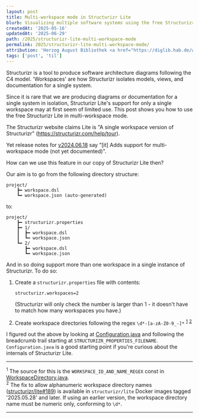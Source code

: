 ```yaml
---
layout: post
title: Multi-workspace mode in Structurizr Lite
blurb: Visualizing multiple software systems using the free Structurizr Lite tool.
createdAt: '2025-05-16'
updatedAt: '2025-06-29'
path: /2025/structurizr-lite-multi-workspace-mode
permalink: 2025/structurizr-lite-multi-workspace-mode/
attribution: 'Herzog August Bibliothek <a href="https://diglib.hab.de/wdb.php?dir=mss/74-1-aug-2f" target="_blank">https://diglib.hab.de/wdb.php?dir=mss/74-1-aug-2f</a>, licensed under CC BY-SA.'
tags: ['post', 'til']
---
```


<!-- markdownlint-disable MD033 no-inline-html -->

Structurizr is a tool to produce software architecture diagrams following the C4 model.
'Workspaces' are how Structurizr isolates models, views, and documentation for a single system.  

Since it is rare that we are producing diagrams or documentation for a single system in
isolation, Structurizr Lite's support for only a single workspace may at first seem of
limited use. This post shows you how to use the free Structurizr Lite in multi-workspace mode.

The Structurizr website claims Lite is "A single workspace version of Structurizr"
(<a href="https://structurizr.com/help/tour" target="_blank">https://structurizr.com/help/tour</a>).

Yet release notes for <a href="https://github.com/structurizr/lite/releases/tag/v2024.06.18" target="_blank">v2024.06.18</a>
say "[it] Adds support for multi-workspace mode (not yet documented)".

How can we use this feature in our copy of Structurizr Lite then?

Our aim is to go from the following directory structure:

```text
project/
    ┣━ workspace.dsl
    ┗━ workspace.json (auto-generated)
```

to:

```text
project/
    ┣━ structurizr.properties
    ┣━ 1/
    ┃  ┣━ workspace.dsl
    ┃  ┗━ workspace.json
    ┗━ 2/
       ┣━ workspace.dsl
       ┗━ workspace.json
```

And in so doing support more than one workspace in a single instance of Structurizr. To do so:

1. Create a `structurizr.properties` file with contents:

    ```text
    structurizr.workspaces=2
    ```

    (Structurizr will only check the number is larger than 1 - it doesn't have to match
    how many workspaces you have.)
2. Create workspace directories following the regex `\d*-[a-zA-Z0-9_-]*` <sup><a href="#footnote-1">1</a></sup>
<sup><a href="#footnote-2">2</a></sup>

<!-- markdownlint-disable MD013 line-length -->

I figured out the above by looking at <a href="https://github.com/structurizr/lite/blob/main/src/main/java/com/structurizr/lite/Configuration.java" target="_blank">Configuration.java</a>
and following the breadcrumb trail starting at `STRUCTURIZR_PROPERTIES_FILENAME`.
`Configuration.java` is a good starting point if you're curious about the internals of Structurizr Lite.

---

<div id="footnote-1" class="pb-2">
    <sup>1</sup> The source for this is the <code>WORKSPACE_ID_AND_NAME_REGEX</code> const in <a href="https://github.com/structurizr/lite/blob/main/src/main/java/com/structurizr/lite/component/workspace/WorkspaceDirectory.java" target="_blank">WorkspaceDirectory.java</a>.
</div>
<div id="footnote-2" class="pb-2">
    <sup>2</sup> The fix to allow alphanumeric workspace directory names (<a href="https://github.com/structurizr/lite/issues/189" target="_blank">structurizr/lite#189</a>)
    is available in <code>structurizr/lite</code> Docker images tagged '2025.05.28' and later. If using an earlier version,
    the workspace directory name must be numeric only, conforming to <code>\d*</code>.
</div>

---
